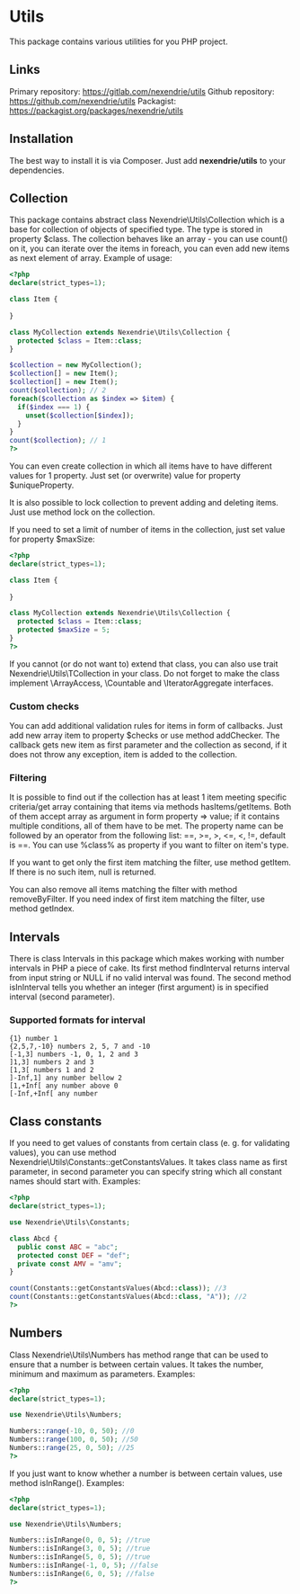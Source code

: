 Utils
==============

This package contains various utilities for you PHP project.

Links
-----

Primary repository: https://gitlab.com/nexendrie/utils
Github repository: https://github.com/nexendrie/utils
Packagist: https://packagist.org/packages/nexendrie/utils

Installation
------------
The best way to install it is via Composer. Just add **nexendrie/utils** to your dependencies.

Collection
----------

This package contains abstract class Nexendrie\Utils\Collection which is a base for collection of objects of specified type. The type is stored in property $class. The collection behaves like an array - you can use count() on it, you can iterate over the items in foreach, you can even add new items as next element of array. Example of usage:

```php
<?php
declare(strict_types=1);

class Item {
  
}

class MyCollection extends Nexendrie\Utils\Collection {
  protected $class = Item::class;
}

$collection = new MyCollection();
$collection[] = new Item();
$collection[] = new Item();
count($collection); // 2
foreach($collection as $index => $item) {
  if($index === 1) {
    unset($collection[$index]);
  }
}
count($collection); // 1
?>
```

You can even create collection in which all items have to have different values for 1 property. Just set (or overwrite) value for property $uniqueProperty.

It is also possible to lock collection to prevent adding and deleting items. Just use method lock on the collection.

If you need to set a limit of number of items in the collection, just set value for property $maxSize:

```php
<?php
declare(strict_types=1);

class Item {
  
}

class MyCollection extends Nexendrie\Utils\Collection {
  protected $class = Item::class;
  protected $maxSize = 5;
}
?>
```

If you cannot (or do not want to) extend that class, you can also use trait Nexendrie\Utils\TCollection in your class. Do not forget to make the class implement \ArrayAccess, \Countable and \IteratorAggregate interfaces.

### Custom checks

You can add additional validation rules for items in form of callbacks. Just add new array item to property $checks or use method addChecker. The callback gets new item as first parameter and the collection as second, if it does not throw any exception, item is added to the collection.

### Filtering

It is possible to find out if the collection has at least 1 item meeting specific criteria/get array containing that items via methods hasItems/getItems. Both of them accept array as argument in form property => value; if it contains multiple conditions, all of them have to be met. The property name can be followed by an operator from the following list: ==, >=, >, <=, <, !=, default is ==. You can use %class% as property if you want to filter on item's type.

If you want to get only the first item matching the filter, use method getItem. If there is no such item, null is returned.

You can also remove all items matching the filter with method removeByFilter. If you need index of first item matching the filter, use method getIndex.

Intervals
---------

There is class Intervals in this package which makes working with number intervals in PHP a piece of cake. Its first method findInterval returns interval from input string or NULL if no valid interval was found. The second method isInInterval tells you whether an integer (first argument) is in specified interval (second parameter).

### Supported formats for interval

```
{1} number 1
{2,5,7,-10} numbers 2, 5, 7 and -10
[-1,3] numbers -1, 0, 1, 2 and 3
]1,3] numbers 2 and 3
[1,3[ numbers 1 and 2
]-Inf,1] any number bellow 2
[1,+Inf[ any number above 0
[-Inf,+Inf[ any number
```

Class constants
---------------

If you need to get values of constants from certain class (e. g. for validating values), you can use method Nexendrie\Utils\Constants::getConstantsValues. It takes class name as first parameter, in second parameter you can specify string which all constant names should start with. Examples:

```php
<?php
declare(strict_types=1);

use Nexendrie\Utils\Constants;

class Abcd {
  public const ABC = "abc";
  protected const DEF = "def";
  private const AMV = "amv";
}

count(Constants::getConstantsValues(Abcd::class)); //3
count(Constants::getConstantsValues(Abcd::class, "A")); //2
?>
```

Numbers
-------

Class Nexendrie\Utils\Numbers has method range that can be used to ensure that a number is between certain values. It takes the number, minimum and maximum as parameters. Examples:

```php
<?php
declare(strict_types=1);

use Nexendrie\Utils\Numbers;

Numbers::range(-10, 0, 50); //0
Numbers::range(100, 0, 50); //50
Numbers::range(25, 0, 50); //25
?>
```

If you just want to know whether a number is between certain values, use method isInRange(). Examples:

```php
<?php
declare(strict_types=1);

use Nexendrie\Utils\Numbers;

Numbers::isInRange(0, 0, 5); //true
Numbers::isInRange(3, 0, 5); //true
Numbers::isInRange(5, 0, 5); //true
Numbers::isInRange(-1, 0, 5); //false
Numbers::isInRange(6, 0, 5); //false
?>
```
